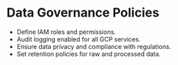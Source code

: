# Data Governance Policies

- Define IAM roles and permissions.
- Audit logging enabled for all GCP services.
- Ensure data privacy and compliance with regulations.
- Set retention policies for raw and processed data.
